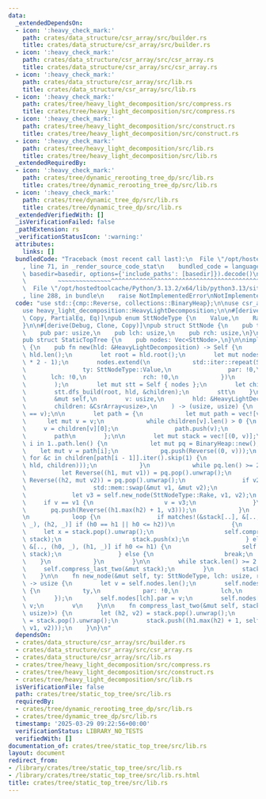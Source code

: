 ```yaml
---
data:
  _extendedDependsOn:
  - icon: ':heavy_check_mark:'
    path: crates/data_structure/csr_array/src/builder.rs
    title: crates/data_structure/csr_array/src/builder.rs
  - icon: ':heavy_check_mark:'
    path: crates/data_structure/csr_array/src/csr_array.rs
    title: crates/data_structure/csr_array/src/csr_array.rs
  - icon: ':heavy_check_mark:'
    path: crates/data_structure/csr_array/src/lib.rs
    title: crates/data_structure/csr_array/src/lib.rs
  - icon: ':heavy_check_mark:'
    path: crates/tree/heavy_light_decomposition/src/compress.rs
    title: crates/tree/heavy_light_decomposition/src/compress.rs
  - icon: ':heavy_check_mark:'
    path: crates/tree/heavy_light_decomposition/src/construct.rs
    title: crates/tree/heavy_light_decomposition/src/construct.rs
  - icon: ':heavy_check_mark:'
    path: crates/tree/heavy_light_decomposition/src/lib.rs
    title: crates/tree/heavy_light_decomposition/src/lib.rs
  _extendedRequiredBy:
  - icon: ':heavy_check_mark:'
    path: crates/tree/dynamic_rerooting_tree_dp/src/lib.rs
    title: crates/tree/dynamic_rerooting_tree_dp/src/lib.rs
  - icon: ':heavy_check_mark:'
    path: crates/tree/dynamic_tree_dp/src/lib.rs
    title: crates/tree/dynamic_tree_dp/src/lib.rs
  _extendedVerifiedWith: []
  _isVerificationFailed: false
  _pathExtension: rs
  _verificationStatusIcon: ':warning:'
  attributes:
    links: []
  bundledCode: "Traceback (most recent call last):\n  File \"/opt/hostedtoolcache/Python/3.13.2/x64/lib/python3.13/site-packages/onlinejudge_verify/documentation/build.py\"\
    , line 71, in _render_source_code_stat\n    bundled_code = language.bundle(stat.path,\
    \ basedir=basedir, options={'include_paths': [basedir]}).decode()\n          \
    \         ~~~~~~~~~~~~~~~^^^^^^^^^^^^^^^^^^^^^^^^^^^^^^^^^^^^^^^^^^^^^^^^^^^^^^^^^^^^^^^^^^\n\
    \  File \"/opt/hostedtoolcache/Python/3.13.2/x64/lib/python3.13/site-packages/onlinejudge_verify/languages/rust.py\"\
    , line 288, in bundle\n    raise NotImplementedError\nNotImplementedError\n"
  code: "use std::{cmp::Reverse, collections::BinaryHeap};\n\nuse csr_array::CsrArray;\n\
    use heavy_light_decomposition::HeavyLightDecomposition;\n\n#[derive(Debug, Clone,\
    \ Copy, PartialEq, Eq)]\npub enum SttNodeType {\n    Value,\n    Rake,\n    Compress,\n\
    }\n\n#[derive(Debug, Clone, Copy)]\npub struct SttNode {\n    pub ty: SttNodeType,\n\
    \    pub par: usize,\n    pub lch: usize,\n    pub rch: usize,\n}\n\n#[derive(Clone)]\n\
    pub struct StaticTopTree {\n    pub nodes: Vec<SttNode>,\n}\n\nimpl StaticTopTree\
    \ {\n    pub fn new(hld: &HeavyLightDecomposition) -> Self {\n        let n =\
    \ hld.len();\n        let root = hld.root();\n        let mut nodes = Vec::with_capacity(n\
    \ * 2 - 1);\n        nodes.extend(\n            std::iter::repeat(SttNode {\n\
    \                ty: SttNodeType::Value,\n                par: !0,\n         \
    \       lch: !0,\n                rch: !0,\n            })\n            .take(n),\n\
    \        );\n        let mut stt = Self { nodes };\n        let children = hld.children();\n\
    \        stt.dfs_build(root, hld, &children);\n        stt\n    }\n\n    fn dfs_build(\n\
    \        &mut self,\n        v: usize,\n        hld: &HeavyLightDecomposition,\n\
    \        children: &CsrArray<usize>,\n    ) -> (usize, usize) {\n        assert!(hld.head(v)\
    \ == v);\n\n        let path = {\n            let mut path = vec![v];\n      \
    \      let mut v = v;\n            while children[v].len() > 0 {\n           \
    \     v = children[v][0];\n                path.push(v);\n            }\n    \
    \        path\n        };\n\n        let mut stack = vec![(0, v)];\n        for\
    \ i in 1..path.len() {\n            let mut pq = BinaryHeap::new();\n        \
    \    let mut v = path[i];\n            pq.push(Reverse((0, v)));\n           \
    \ for &c in children[path[i - 1]].iter().skip(1) {\n                pq.push(Reverse(self.dfs_build(c,\
    \ hld, children)));\n            }\n            while pq.len() >= 2 {\n      \
    \          let Reverse((h1, mut v1)) = pq.pop().unwrap();\n                let\
    \ Reverse((h2, mut v2)) = pq.pop().unwrap();\n                if v2 == v {\n \
    \                   std::mem::swap(&mut v1, &mut v2);\n                }\n   \
    \             let v3 = self.new_node(SttNodeType::Rake, v1, v2);\n           \
    \     if v == v1 {\n                    v = v3;\n                }\n         \
    \       pq.push(Reverse((h1.max(h2) + 1, v3)));\n            }\n            stack.push(pq.pop().unwrap().0);\n\
    \n            loop {\n                if matches!(&stack[..], &[.., (h0, _), (h1,\
    \ _), (h2, _)] if (h0 == h1 || h0 <= h2))\n                {\n               \
    \     let x = stack.pop().unwrap();\n                    self.compress_last_two(&mut\
    \ stack);\n                    stack.push(x);\n                } else if matches!(&stack[..],\
    \ &[.., (h0, _), (h1, _)] if h0 <= h1) {\n                    self.compress_last_two(&mut\
    \ stack);\n                } else {\n                    break;\n            \
    \    }\n            }\n        }\n\n        while stack.len() >= 2 {\n       \
    \     self.compress_last_two(&mut stack);\n        }\n        stack.pop().unwrap()\n\
    \    }\n\n    fn new_node(&mut self, ty: SttNodeType, lch: usize, rch: usize)\
    \ -> usize {\n        let v = self.nodes.len();\n        self.nodes.push(SttNode\
    \ {\n            ty,\n            par: !0,\n            lch,\n            rch,\n\
    \        });\n        self.nodes[lch].par = v;\n        self.nodes[rch].par =\
    \ v;\n        v\n    }\n\n    fn compress_last_two(&mut self, stack: &mut Vec<(usize,\
    \ usize)>) {\n        let (h2, v2) = stack.pop().unwrap();\n        let (h1, v1)\
    \ = stack.pop().unwrap();\n        stack.push((h1.max(h2) + 1, self.new_node(SttNodeType::Compress,\
    \ v1, v2)));\n    }\n}\n"
  dependsOn:
  - crates/data_structure/csr_array/src/builder.rs
  - crates/data_structure/csr_array/src/csr_array.rs
  - crates/data_structure/csr_array/src/lib.rs
  - crates/tree/heavy_light_decomposition/src/compress.rs
  - crates/tree/heavy_light_decomposition/src/construct.rs
  - crates/tree/heavy_light_decomposition/src/lib.rs
  isVerificationFile: false
  path: crates/tree/static_top_tree/src/lib.rs
  requiredBy:
  - crates/tree/dynamic_rerooting_tree_dp/src/lib.rs
  - crates/tree/dynamic_tree_dp/src/lib.rs
  timestamp: '2025-03-29 09:22:56+00:00'
  verificationStatus: LIBRARY_NO_TESTS
  verifiedWith: []
documentation_of: crates/tree/static_top_tree/src/lib.rs
layout: document
redirect_from:
- /library/crates/tree/static_top_tree/src/lib.rs
- /library/crates/tree/static_top_tree/src/lib.rs.html
title: crates/tree/static_top_tree/src/lib.rs
---
```


